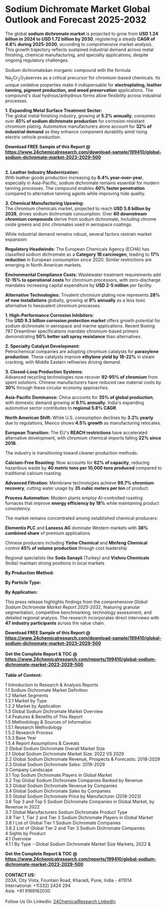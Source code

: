 <h1>Sodium Dichromate Market Global Outlook and Forecast 2025-2032</h1><p>The global <strong>sodium dichromate market</strong> is projected to grow from <strong>USD 1.24 billion in 2024 to USD 1.72 billion by 2030</strong>, registering a steady <strong>CAGR of 4.8% during 2025-2030</strong>, according to comprehensive market analysis. This growth trajectory reflects sustained industrial demand across metal finishing, chemical manufacturing, and specialty applications, despite ongoing regulatory challenges.</p><p>Sodium dichromateâan inorganic compound with the formula Na<sub>2</sub>Cr<sub>2</sub>O<sub>7</sub>âserves as a critical precursor for chromium-based chemicals. Its unique oxidative properties make it indispensable for <strong>electroplating, leather tanning, pigment production, and wood preservation</strong> applications. The compound's dual hydrous/anhydrous forms allow flexibility across industrial processes.</p><p><strong>1. Expanding Metal Surface Treatment Sector:</strong><br>
The global metal finishing industry, growing at <strong>5.2% annually</strong>, consumes over <strong>45% of sodium dichromate production</strong> for corrosion-resistant chromium plating. Automotive manufacturers alone account for <strong>32% of industrial demand</strong> as they enhance component durability amid rising electric vehicle production.</p><div><b>Download FREE Sample of this Report @ 
            <a href="https://www.24chemicalresearch.com/download-sample/199410/global-sodium-dichromate-market-2023-2029-500">
            https://www.24chemicalresearch.com/download-sample/199410/global-sodium-dichromate-market-2023-2029-500</a></b></div><br><p><strong>2. Leather Industry Modernization:</strong><br>
With leather goods production increasing by <strong>6.4% year-over-year</strong>, especially in Asia-Pacific, sodium dichromate remains essential for modern tanning processes. The compound enables <strong>40% faster penetration</strong> compared to alternative tanning agents while improving hide quality.</p><p><strong>3. Chemical Manufacturing Upswing:</strong><br>
The chromium chemicals market, projected to reach <strong>USD 5.8 billion by 2028</strong>, drives sodium dichromate consumption. Over <strong>60 downstream chromium compounds</strong> derive from sodium dichromate, including chrome oxide greens and zinc chromates used in aerospace coatings.</p><p>While industrial demand remains robust, several factors restrain market expansion:</p><p><strong>Regulatory Headwinds:</strong> The European Chemicals Agency (ECHA) has classified sodium dichromate as a <strong>Category 1B carcinogen</strong>, leading to <strong>17% reduction</strong> in European consumption since 2020. Similar restrictions are emerging in North American markets.</p><p><strong>Environmental Compliance Costs:</strong> Wastewater treatment requirements add <strong>12-15% to operational costs</strong> for chromium processors, with zero-discharge mandates increasing capital expenditure by <strong>USD 2-5 million</strong> per facility.</p><p><strong>Alternative Technologies:</strong> Trivalent chromium plating now represents <strong>28% of new installations</strong> globally, growing at <strong>9% annually</strong> as a less toxic alternative to hexavalent chromium processes.</p><p><strong>1. High-Performance Corrosion Inhibitors:</strong><br>
The <strong>USD 9.3 billion corrosion protection market</strong> offers growth potential for sodium dichromate in aerospace and marine applications. Recent Boeing 787 Dreamliner specifications mandate chromium-based primers demonstrating <strong>50% better salt spray resistance</strong> than alternatives.</p><p><strong>2. Specialty Catalyst Development:</strong><br>
Petrochemical companies are adopting chromium catalysts for <strong>paraxylene production</strong>. These catalysts improve <strong>ethylene yield by 18-22%</strong> in steam cracking, with Middle Eastern refineries driving demand.</p><p><strong>3. Closed-Loop Production Systems:</strong><br>
Advanced recycling technologies now recover <strong>92-95% of chromium</strong> from spent solutions. Chinese manufacturers have reduced raw material costs by <strong>30%</strong> through these circular economy approaches.</p><p><strong>Asia-Pacific Dominance:</strong> China accounts for <strong>35% of global production</strong>, with domestic demand growing at <strong>6.1% annually</strong>. India's expanding automotive sector contributes to <strong>regional 5.8% CAGR</strong>.</p><p><strong>North American Shift:</strong> While U.S. consumption declines by <strong>3.2% yearly</strong> due to regulations, Mexico shows <strong>4.5% growth</strong> as manufacturing relocates.</p><p><strong>European Transition:</strong> The EU's <strong>REACH restrictions</strong> have accelerated alternative development, with chromium chemical imports falling <strong>22% since 2018</strong>.</p><p>The industry is transitioning toward cleaner production methods:</p><p><strong>Calcium-Free Roasting:</strong> Now accounts for <strong>62% of capacity</strong>, reducing hazardous waste by <strong>40 metric tons per 10,000 tons produced</strong> compared to traditional calcium roasting.</p><p><strong>Advanced Filtration:</strong> Membrane technologies achieve <strong>99.7% chromium recovery</strong>, cutting water usage by <strong>35 cubic meters per ton</strong> of product.</p><p><strong>Process Automation:</strong> Modern plants employ AI-controlled roasting furnaces that improve <strong>energy efficiency by 18%</strong> while maintaining product consistency.</p><p>The market remains concentrated among established chemical producers:</p><p><strong>Elementis PLC</strong> and <strong>Lanxess AG</strong> dominate Western markets with <strong>38% combined share</strong> of premium applications</p><p>Chinese producers including <strong>Yinhe Chemical</strong> and <strong>Minfeng Chemical</strong> control <strong>45% of volume production</strong> through cost leadership</p><p>Regional specialists like <strong>Soda Sanayii</strong> (Turkey) and <strong>Vishnu Chemicals</strong> (India) maintain strong positions in local markets</p><p><strong>By Production Method:</strong></p><p><strong>By Particle Type:</strong></p><p><strong>By Application:</strong></p><p>This press release highlights findings from the comprehensive <em>Global Sodium Dichromate Market Report 2025-2032</em>, featuring granular segmentation, competitive benchmarking, technology assessment, and detailed regional analysis. The research incorporates direct interviews with <strong>47 industry participants</strong> across the value chain.</p><div><b>Download FREE Sample of this Report @ 
            <a href="https://www.24chemicalresearch.com/download-sample/199410/global-sodium-dichromate-market-2023-2029-500">
            https://www.24chemicalresearch.com/download-sample/199410/global-sodium-dichromate-market-2023-2029-500</a></b></div><br><div><b>Get the Complete Report & TOC @ 
            <a href="https://www.24chemicalresearch.com/reports/199410/global-sodium-dichromate-market-2023-2029-500">
            https://www.24chemicalresearch.com/reports/199410/global-sodium-dichromate-market-2023-2029-500</a></b></div><br>
            <b>Table of Content:</b><p>1 Introduction to Research & Analysis Reports<br />
    1.1 Sodium Dichromate Market Definition<br />
    1.2 Market Segments<br />
        1.2.1 Market by Type<br />
        1.2.2 Market by Application<br />
    1.3 Global Sodium Dichromate Market Overview<br />
    1.4 Features & Benefits of This Report<br />
    1.5 Methodology & Sources of Information<br />
        1.5.1 Research Methodology<br />
        1.5.2 Research Process<br />
        1.5.3 Base Year<br />
        1.5.4 Report Assumptions & Caveats<br />
2 Global Sodium Dichromate Overall Market Size<br />
    2.1 Global Sodium Dichromate Market Size: 2022 VS 2029<br />
    2.2 Global Sodium Dichromate Revenue, Prospects & Forecasts: 2018-2029<br />
    2.3 Global Sodium Dichromate Sales: 2018-2029<br />
3 Company Landscape<br />
    3.1 Top Sodium Dichromate Players in Global Market<br />
    3.2 Top Global Sodium Dichromate Companies Ranked by Revenue<br />
    3.3 Global Sodium Dichromate Revenue by Companies<br />
    3.4 Global Sodium Dichromate Sales by Companies<br />
    3.5 Global Sodium Dichromate Price by Manufacturer (2018-2023)<br />
    3.6 Top 3 and Top 5 Sodium Dichromate Companies in Global Market, by Revenue in 2022<br />
    3.7 Global Manufacturers Sodium Dichromate Product Type<br />
    3.8 Tier 1, Tier 2 and Tier 3 Sodium Dichromate Players in Global Market<br />
        3.8.1 List of Global Tier 1 Sodium Dichromate Companies<br />
        3.8.2 List of Global Tier 2 and Tier 3 Sodium Dichromate Companies<br />
4 Sights by Product<br />
    4.1 Overview<br />
        4.1.1 By Type - Global Sodium Dichromate Market Size Markets, 2022 &</p><div><b>Get the Complete Report & TOC @ 
            <a href="https://www.24chemicalresearch.com/reports/199410/global-sodium-dichromate-market-2023-2029-500">
            https://www.24chemicalresearch.com/reports/199410/global-sodium-dichromate-market-2023-2029-500</a></b></div><br><b>CONTACT US:</b><br>
            203A, City Vista, Fountain Road, Kharadi, Pune, India - 411014<br>
            International: +1(332) 2424 294<br>
            Asia: +91 9169162030 <br><br>
            Follow Us On LinkedIn: <a href="https://www.linkedin.com/company/24chemicalresearch/">24ChemicalResearch LinkedIn</a>